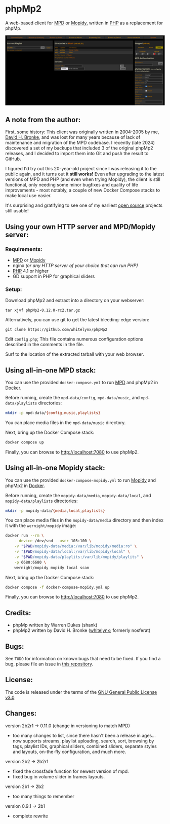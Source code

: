 phpMp2
======

A web-based client for [MPD][] or [Mopidy][], written in [PHP][] as a replacement for phpMp.

![phpMp2 sceenshot](screenshot.png "phpMp2 screenshot")

A note from the author:
-----------------------
First, some history: This client was originally written in 2004-2005 by me,
[David H. Bronke](https://github.com/whitelynx), and was lost for many years because of lack of maintenance and
migration of the MPD codebase. I recently (late 2024) discovered a set of my backups that included 3 of the original
phpMp2 releases, and I decided to import them into Git and push the result to GitHub.

I figured I'd try out this 20-year-old project since I was releasing it to the public again, and it turns out it
**still works!** Even after upgrading to the latest versions of MPD and PHP (and even when trying Mopidy), the client
is still functional, only needing some minor bugfixes and quality of life improvements - most notably, a couple of new
Docker Compose stacks to make local use easier.

It's surprising and gratifying to see one of my earliest [open source](COPYING) projects still usable!

Using your own HTTP server and MPD/Mopidy server:
-------------------------------------------------

### Requirements:
- [MPD][] or [Mopidy][]
- nginx _(or any HTTP server of your choice that can run PHP)_
- [PHP][] 4.1 or higher
- GD support in PHP for graphical sliders

### Setup:
Download phpMp2 and extract into a directory on your webserver:

    tar xjvf phpMp2-0.12.0-rc2.tar.gz

Alternatively, you can use git to get the latest bleeding-edge version:

    git clone https://github.com/whitelynx/phpMp2

Edit `config.php`; This file contains numerous configuration options described
in the comments in the file.

Surf to the location of the extracted tarball with your web browser.

Using all-in-one MPD stack:
---------------------------
You can use the provided `docker-compose.yml` to run
[MPD][] and phpMp2 in [Docker](https://www.docker.com/).

Before running, create the `mpd-data/config`, `mpd-data/music`, and `mpd-data/playlists` directories:
```bash
mkdir -p mpd-data/{config,music,playlists}
```

You can place media files in the `mpd-data/music` directory.

Next, bring up the Docker Compose stack:
```bash
docker compose up
```

Finally, you can browse to <http://localhost:7080> to use phpMp2.

Using all-in-one Mopidy stack:
------------------------------
You can use the provided `docker-compose-mopidy.yml` to run
[Mopidy][] and phpMp2 in [Docker](https://www.docker.com/).

Before running, create the `mopidy-data/media`, `mopidy-data/local`, and `mopidy-data/playlists` directories:
```bash
mkdir -p mopidy-data/{media,local,playlists}
```

You can place media files in the `mopidy-data/media` directory and then index it with the `wernight/mopidy` image:
```bash
docker run --rm \
    --device /dev/snd --user 105:100 \
    -v "$PWD/mopidy-data/media:/var/lib/mopidy/media:ro" \
    -v "$PWD/mopidy-data/local:/var/lib/mopidy/local" \
    -v "$PWD/mopidy-data/playlits:/var/lib/mopidy/playlits" \
    -p 6680:6680 \
    wernight/mopidy mopidy local scan
```

Next, bring up the Docker Compose stack:
```bash
docker compose -f docker-compose-mopidy.yml up
```

Finally, you can browse to <http://localhost:7080> to use phpMp2.

Credits:
--------
- phpMp written by Warren Dukes (shank)
- phpMp2 written by David H. Bronke ([whitelynx](https://github.com/whitelynx);
  formerly nosferat)

Bugs:
-----
See `TODO` for information on known bugs that need to be fixed.
If you find a bug, please file an issue in
[this repository](https://github.com/whitelynx/phpMp2).

License:
--------
Ths code is released under the terms of the
[GNU General Public License v3.0](COPYING).

Changes:
--------
version 2b2r1 -> 0.11.0 (change in versioning to match MPD)
- too many changes to list, since there hasn't been a release in ages... now
  supports streams, playlist uploading, search, sort, browsing by tags, playlist
  IDs, graphical sliders, combined sliders, separate styles and layouts,
  on-the-fly configuration, and much more.

version 2b2 -> 2b2r1
- fixed the crossfade function for newest version of mpd.
- fixed bug in volume slider in frames layouts.

version 2b1 -> 2b2
- too many things to remember

version 0.9.1 -> 2b1
- complete rewrite


[MPD]: https://musicpd.org/
[Mopidy]: https://mopidy.com/
[PHP]: https://www.php.net/
